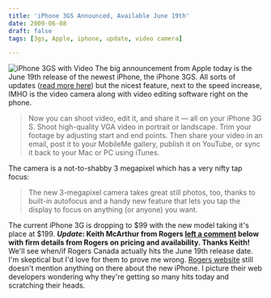 ```yaml
---
title: 'iPhone 3GS Announced, Available June 19th'
date: 2009-06-08
draft: false
tags: [3gs, Apple, iphone, update, video camera]

---
```


![iPhone 3GS with Video](https://chrisenns.com/wp-content/uploads/2009/06/comingsoon-video-camera-200906081.jpg "iPhone 3GS with Video") The big announcement from Apple today is the June 19th release of the newest iPhone, the iPhone 3GS. All sorts of updates ([read more here](http://www.apple.com/ca/iphone/iphone-3g-s/)) but the nicest feature, next to the speed increase, IMHO is the video camera along with video editing software right on the phone.

> Now you can shoot video, edit it, and share it — all on your iPhone 3G S. Shoot high-quality VGA video in portrait or landscape. Trim your footage by adjusting start and end points. Then share your video in an email, post it to your MobileMe gallery, publish it on YouTube, or sync it back to your Mac or PC using iTunes.

The camera is a not-to-shabby 3 megapixel which has a very nifty tap focus:

> The new 3-megapixel camera takes great still photos, too, thanks to built-in autofocus and a handy new feature that lets you tap the display to focus on anything (or anyone) you want.

The current iPhone 3G is dropping to $99 with the new model taking it's place at $199. **_Update_: Keith McArthur from Rogers [left a comment](https://chrisenns.com/2009/06/08/iphone-3gs-announced-available-june-19th/#comment-5666) below with firm details from Rogers on pricing and availability. Thanks Keith!** We'll see when/if Rogers Canada actually hits the June 19th release date. I'm skeptical but I'd love for them to prove me wrong. [Rogers website](http://www.rogers.com/web/Rogers.portal) still doesn't mention anything on there about the new iPhone. I picture their web developers wondering why they're getting so many hits today and scratching their heads.